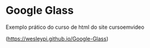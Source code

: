 # Google Glass
 
Exemplo prático do curso de html do site cursoemvideo

(https://wesleypi.github.io/Google-Glass)
